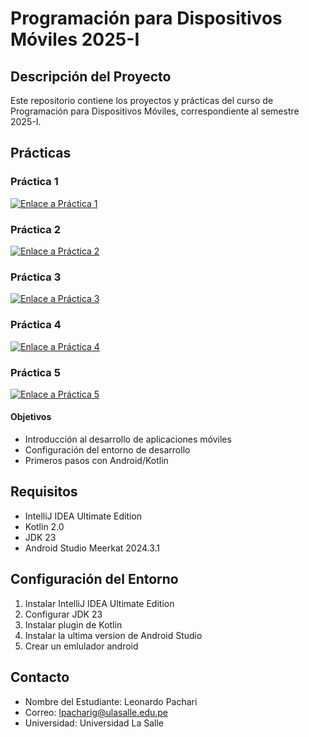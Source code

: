 # Programación para Dispositivos Móviles 2025-I

## Descripción del Proyecto
Este repositorio contiene los proyectos y prácticas del curso de Programación para Dispositivos Móviles, correspondiente al semestre 2025-I.

## Prácticas

### Práctica 1
[![Enlace a Práctica 1](https://img.shields.io/badge/Ir%20a-Práctica%201-blue)](Practica-1)

### Práctica 2
[![Enlace a Práctica 2](https://img.shields.io/badge/Ir%20a-Práctica%202-blue)](Practica-2)

### Práctica 3
[![Enlace a Práctica 3](https://img.shields.io/badge/Ir%20a-Práctica%203-blue)](Practica-3)

### Práctica 4
[![Enlace a Práctica 4](https://img.shields.io/badge/Ir%20a-Práctica%204-blue)](Practica-4)

### Práctica 5
[![Enlace a Práctica 5](https://img.shields.io/badge/Ir%20a-Práctica%205-blue)](Practica-5)

#### Objetivos
- Introducción al desarrollo de aplicaciones móviles
- Configuración del entorno de desarrollo
- Primeros pasos con Android/Kotlin

## Requisitos
- IntelliJ IDEA Ultimate Edition
- Kotlin 2.0
- JDK 23
- Android Studio Meerkat 2024.3.1

## Configuración del Entorno
1. Instalar IntelliJ IDEA Ultimate Edition
2. Configurar JDK 23
3. Instalar plugin de Kotlin
4. Instalar la ultima version de Android Studio
5. Crear un emlulador android

## Contacto
- Nombre del Estudiante: Leonardo Pachari
- Correo: lpacharig@ulasalle.edu.pe
- Universidad: Universidad La Salle
